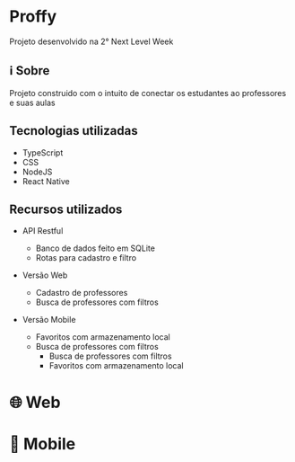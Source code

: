 # Proffy

Projeto desenvolvido na 2° Next Level Week 

## :information_source:	 Sobre
Projeto construido com o intuito de conectar os estudantes ao professores e suas aulas
## Tecnologias utilizadas
 - TypeScript
 - CSS
 - NodeJS
 - React Native 
## Recursos utilizados 
 - API Restful
   - Banco de dados feito em SQLite
   - Rotas para cadastro e filtro
 - Versão Web
   - Cadastro de professores 
   - Busca de professores com filtros 
   
 - Versão Mobile
   - Favoritos com armazenamento local 
   - Busca de professores com filtros 
      - Busca de professores com filtros 
      - Favoritos com armazenamento local

    

 

# :globe_with_meridians:	Web

# :iphone:	Mobile

